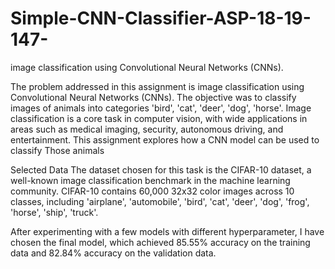 # Simple-CNN-Classifier-ASP-18-19-147-
image classification using Convolutional Neural Networks (CNNs).

The problem addressed in this assignment is image classification using Convolutional Neural Networks (CNNs). The objective was to classify images of animals into categories 'bird', 'cat', 'deer', 'dog', 'horse'. Image classification is a core task in computer vision, with wide applications in areas such as medical imaging, security, autonomous driving, and entertainment. This assignment explores how a CNN model can be used to classify Those animals

Selected Data
The dataset chosen for this task is the CIFAR-10 dataset, a well-known image classification benchmark in the machine learning community. CIFAR-10 contains 60,000 32x32 color images across 10 classes, including 'airplane', 'automobile', 'bird', 'cat', 'deer', 'dog', 'frog', 'horse', 'ship', 'truck'.

After experimenting with a few models with different hyperparameter, I have chosen the final model, which achieved 85.55% accuracy on the training data and 82.84% accuracy on the validation data. 
